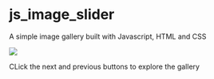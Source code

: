 # js_image_slider
A simple image gallery built with Javascript, HTML and CSS

![](demo.gif)

CLick the next and previous buttons to explore the gallery
